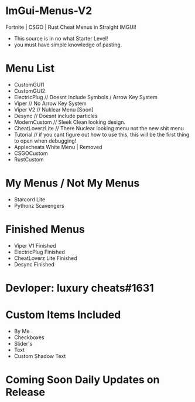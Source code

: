 # ImGui-Menus-V2
Fortnite | CSGO | Rust Cheat Menus in Straight IMGUI!
- This source is in no what Starter Level!
- you must have simple knowledge of pasting.

# Menu List

- CustomGUI1
- CustomGUI2
- ElectricPlug     // Doesnt Include Symbols / Arrow Key System
- Viper            // No Arrow Key System
- Viper V2         // Nuklear Menu [Soon]
- Desync           // Doesnt include particles
- ModernCustom     // Sleek Clean looking design.
- CheatLoverzLite  // There Nuclear looking menu not the new shit menu
- Tutorial         // if you cant figure out how to use this, this will be the first thing to open when debugging!
- Applecheats White Menu | Removed
- CSGOCustom
- RustCustom

# My Menus / Not My Menus 

- Starcord Lite
- Pythonz Scavengers

# Finished Menus

- Viper V1 Finished
- ElectricPlug Finished
- CheatLoverz Lite Finished
- Desync Finished 


# Devloper: luxury cheats#1631

# Custom Items Included
- By Me
- Checkboxes
- Slider's
- Text
- Custom Shadow Text

# Coming Soon Daily Updates on Release
